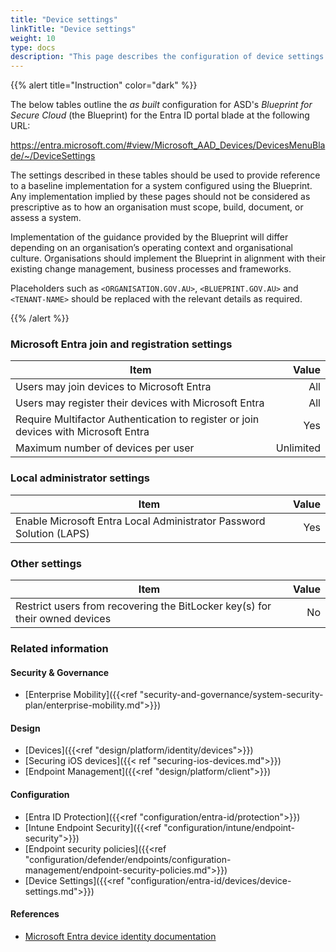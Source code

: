 ```yaml
---
title: "Device settings"
linkTitle: "Device settings"
weight: 10
type: docs
description: "This page describes the configuration of device settings within Microsoft Entra ID associated with systems built according to the guidance provided by ASD's Blueprint for Secure Cloud."
---
```


{{% alert title="Instruction" color="dark" %}}
 
The below tables outline the *as built* configuration for ASD's *Blueprint for Secure Cloud* (the Blueprint) for the Entra ID portal blade at the following URL: 

https://entra.microsoft.com/#view/Microsoft_AAD_Devices/DevicesMenuBlade/~/DeviceSettings
 
The settings described in these tables should be used to provide reference to a baseline implementation for a system configured using the Blueprint. Any implementation implied by these pages should not be considered as prescriptive as to how an organisation must scope, build, document, or assess a system.

Implementation of the guidance provided by the Blueprint will differ depending on an organisation’s operating context and organisational culture. Organisations should implement the Blueprint in alignment with their existing change management, business processes and frameworks.

Placeholders such as `<ORGANISATION.GOV.AU>`, `<BLUEPRINT.GOV.AU>` and `<TENANT-NAME>` should be replaced with the relevant details as required.
 
{{% /alert %}}

### Microsoft Entra join and registration settings

| Item                                                                                |     Value |
| ----------------------------------------------------------------------------------- | --------: |
| Users may join devices to Microsoft Entra                                           |       All |
| Users may register their devices with Microsoft Entra                               |       All |
| Require Multifactor Authentication to register or join devices with Microsoft Entra |       Yes |
| Maximum number of devices per user                                                  | Unlimited |

### Local administrator settings

| Item                                                                | Value |
| ------------------------------------------------------------------- | ----: |
| Enable Microsoft Entra Local Administrator Password Solution (LAPS) |   Yes |

### Other settings

| Item                                                                        | Value |
| --------------------------------------------------------------------------- | ----: |
| Restrict users from recovering the BitLocker key(s) for their owned devices |    No |

### Related information

#### Security & Governance

* [Enterprise Mobility]({{<ref "security-and-governance/system-security-plan/enterprise-mobility.md">}})
  
#### Design

* [Devices]({{<ref "design/platform/identity/devices">}})
* [Securing iOS devices]({{< ref "securing-ios-devices.md">}})
* [Endpoint Management]({{<ref "design/platform/client">}})
  
#### Configuration

* [Entra ID Protection]({{<ref "configuration/entra-id/protection">}})
* [Intune Endpoint Security]({{<ref "configuration/intune/endpoint-security">}})
* [Endpoint security policies]({{<ref "configuration/defender/endpoints/configuration-management/endpoint-security-policies.md">}})
* [Device Settings]({{<ref "configuration/entra-id/devices/device-settings.md">}})

#### References

* [Microsoft Entra device identity documentation](https://learn.microsoft.com/entra/identity/devices/)